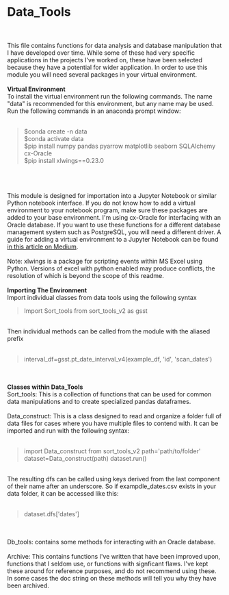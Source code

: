 # Data_Tools
<br><br>
This file contains functions for data analysis and database manipulation that I have developed over time. While some of these had very specific applications in the projects I've worked on, these have been selected because they have a potential for wider application. 
In order to use this module you will need several packages in your virtual environment. 
<br><br>
<b>Virtual Environment</b>
<br>
To install the virtual environment run the following commands. The name "data" is recommended for this environment, but any name may be used. Run the following commands in an anaconda prompt window:
<br>
<br>
<blockquote>
 $conda create -n data<br>
 $conda activate data<br>
 $pip install numpy pandas pyarrow matplotlib seaborn SQLAlchemy cx-Oracle<br>
 $pip install xlwings==0.23.0</blockquote><br>
<br>
<br>
This module is designed for importation into a Jupyter Notebook or similar Python notebook interface. If you do not know how to add a virtual environment to your notebook program, make sure these packages are added to your base environment. I'm using cx-Oracle
for interfacing with an Oracle database. If you want to use these functions for a different database management system such as PostgreSQL, you will need a different driver. 
A guide for adding a virtual environment to a Jupyter Notebook can be found <a href="https://medium.com/@nrk25693/how-to-add-your-conda-environment-to-your-jupyter-notebook-in-just-4-steps-abeab8b8d084">in this article on Medium</a>.
<br><br>
Note: xlwings is a package for scripting events within MS Excel using Python. Versions of excel with python enabled may produce conflicts, the resolution of which is beyond the scope of this readme. 
<br><br>
<b>Importing The Environment</b>
<br>
Import individual classes from data tools using the following syntax
<br>
<blockquote>Import Sort_tools from sort_tools_v2 as gsst </blockquote>
<br>
Then individual methods can be called from the module with the aliased prefix
<br><br>
<blockquote>interval_df=gsst.pt_date_interval_v4(example_df, 'id', 'scan_dates')</blockquote>
<br><br>
<b>Classes within Data_Tools</b>
<br>
Sort_tools: This is a collection of functions that can be used for common data manipulations and to create specialized pandas dataframes. 
<br><br>
Data_construct: This is a class designed to read and organize a folder full of data files for cases where you have multiple files to contend with. It can be imported and run with the following syntax:
<br><br>
<blockquote>import Data_construct from sort_tools_v2
 path='path/to/folder'
 dataset=Data_construct(path)
 dataset.run()</blockquote>
<br>
The resulting dfs can be called using keys derived from the last component of their name after an underscore. So if exampdle_dates.csv exists in your data folder, it can be accessed like this:
<br><br>
<blockquote> dataset.dfs['dates']</blockquote>
<br>
<br>
Db_tools: contains some methods for interacting with an Oracle database. 
<br><br>
Archive: This contains functions I've written that have been improved upon, functions that I seldom use, or functions with signficant flaws. I've kept these around for reference purposes, and do not recommend using these.
In some cases the doc string on these methods will tell you why they have been archived.





